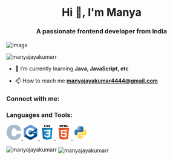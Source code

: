 <h1 align="center">Hi 👋, I'm Manya</h1>
<h3 align="center">A passionate frontend developer from India</h3>
<img width="400" height="600"  align="center" alt="image" src="https://github.com/user-attachments/assets/ecf15400-b66a-45d3-93ed-250b3a4d440d" />


<p align="left"> <img src="https://komarev.com/ghpvc/?username=manyajayakumarr&label=Profile%20views&color=0e75b6&style=flat" alt="manyajayakumarr" /> </p>

- 🌱 I’m currently learning **Java, JavaScript, etc**

- 📫 How to reach me **manyajayakumar4444@gmail.com**

<h3 align="left">Connect with me:</h3>
<p align="left">
</p>

<h3 align="left">Languages and Tools:</h3>
<p align="left"> <a href="https://www.cprogramming.com/" target="_blank" rel="noreferrer"> <img src="https://raw.githubusercontent.com/devicons/devicon/master/icons/c/c-original.svg" alt="c" width="40" height="40"/> </a> <a href="https://www.w3schools.com/cpp/" target="_blank" rel="noreferrer"> <img src="https://raw.githubusercontent.com/devicons/devicon/master/icons/cplusplus/cplusplus-original.svg" alt="cplusplus" width="40" height="40"/> </a> <a href="https://www.w3schools.com/css/" target="_blank" rel="noreferrer"> <img src="https://raw.githubusercontent.com/devicons/devicon/master/icons/css3/css3-original-wordmark.svg" alt="css3" width="40" height="40"/> </a> <a href="https://www.w3.org/html/" target="_blank" rel="noreferrer"> <img src="https://raw.githubusercontent.com/devicons/devicon/master/icons/html5/html5-original-wordmark.svg" alt="html5" width="40" height="40"/> </a> <a href="https://www.python.org" target="_blank" rel="noreferrer"> <img src="https://raw.githubusercontent.com/devicons/devicon/master/icons/python/python-original.svg" alt="python" width="40" height="40"/> </a> </p>

<p><img align="left" src="https://github-readme-stats.vercel.app/api/top-langs?username=manyajayakumarr&show_icons=true&locale=en&layout=compact" alt="manyajayakumarr" /></p>

<p>&nbsp;<img align="center" src="https://github-readme-stats.vercel.app/api?username=manyajayakumarr&show_icons=true&locale=en" alt="manyajayakumarr" /></p>
